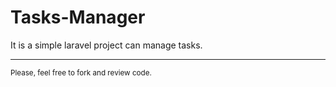 # Tasks-Manager
<p>It is a simple laravel project can manage tasks.</p>
<hr />
<p><small>Please, feel free to fork and review code.</small></p>